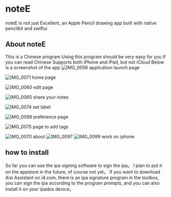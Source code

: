 # noteE
noteE is not just Excellent, an Apple Pencil drawing app built with native pencilkit and swiftui

## About noteE
  This is a Chinese program
  Using this program should be very easy for you if you can read Chinese
  Supports both iPhone and iPad, but not iCloud
  Below is a screenshot of the app
  ![IMG_0056](https://user-images.githubusercontent.com/81460660/181457242-ae6bef9c-da2c-48e2-a0b8-d4d4e32bfa34.PNG)
  application launch page
  
  ![IMG_0071](https://user-images.githubusercontent.com/81460660/181457362-06e0afaf-bf44-43d5-b79f-b22752536689.PNG)
  home page

![IMG_0060](https://user-images.githubusercontent.com/81460660/181457553-6799fc05-b2c7-46d3-a5ba-4bdbfaa0484c.PNG)
  edit page
  
  ![IMG_0065](https://user-images.githubusercontent.com/81460660/181457661-572a4827-b337-4813-a727-615c0a1f8222.PNG)
  share your notes
  
  ![IMG_0074](https://user-images.githubusercontent.com/81460660/181457731-268d671b-3b79-408f-b032-d8f434a6a0c9.jpeg)
  set label
  
  ![IMG_0068](https://user-images.githubusercontent.com/81460660/181457836-ae64c99c-c9cd-4bb3-86c4-158048a9bd8d.jpeg)
  preference page

![IMG_0075](https://user-images.githubusercontent.com/81460660/181457946-6bf81a6f-1d0a-4b4b-809f-e75b32ece50d.PNG)
page to add tags

![IMG_0070](https://user-images.githubusercontent.com/81460660/181458022-cdc4faec-dd06-4f35-b2af-9629705743c1.jpeg)
about
![IMG_0097](https://user-images.githubusercontent.com/81460660/181458079-8dc05191-1cb7-45ca-9ddc-55f95c533422.PNG)
![IMG_0099](https://user-images.githubusercontent.com/81460660/181458090-c78b3009-8ba0-49ca-862e-1f15703e6a3c.PNG)
work on iphone



## how to install
  So far you can use the ipa signing software to sign the ipa。
  I plan to put it on the appstore in the future, of course not yet。
  If you want to download Aisi Assistant on i4.com, there is an ipa signature program in the toolbox, you can sign the ipa according to the program prompts, and you can also install it on your ipados device。
  

